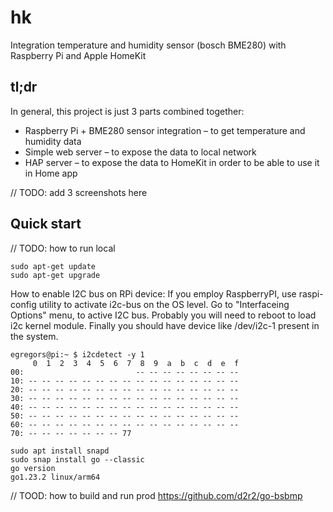 # hk

Integration temperature and humidity sensor (bosch BME280) with Raspberry Pi and Apple HomeKit

## tl;dr

In general, this project is just 3 parts combined together:

* Raspberry Pi + BME280 sensor integration – to get temperature and humidity data
* Simple web server – to expose the data to local network
* HAP server – to expose the data to HomeKit in order to be able to use it in Home app

// TODO: add 3 screenshots here

## Quick start

// TODO: how to run local

```shell
sudo apt-get update
sudo apt-get upgrade
```
How to enable I2C bus on RPi device: If you employ RaspberryPI, use raspi-config utility to activate i2c-bus on the OS level. Go to "Interfaceing Options" menu, to active I2C bus. Probably you will need to reboot to load i2c kernel module. Finally you should have device like /dev/i2c-1 present in the system.

```shell
egregors@pi:~ $ i2cdetect -y 1
     0  1  2  3  4  5  6  7  8  9  a  b  c  d  e  f
00:                         -- -- -- -- -- -- -- --
10: -- -- -- -- -- -- -- -- -- -- -- -- -- -- -- --
20: -- -- -- -- -- -- -- -- -- -- -- -- -- -- -- --
30: -- -- -- -- -- -- -- -- -- -- -- -- -- -- -- --
40: -- -- -- -- -- -- -- -- -- -- -- -- -- -- -- --
50: -- -- -- -- -- -- -- -- -- -- -- -- -- -- -- --
60: -- -- -- -- -- -- -- -- -- -- -- -- -- -- -- --
70: -- -- -- -- -- -- -- 77
```

```shell
sudo apt install snapd
sudo snap install go --classic
go version
go1.23.2 linux/arm64
```


// TOOD: how to build and run prod
https://github.com/d2r2/go-bsbmp